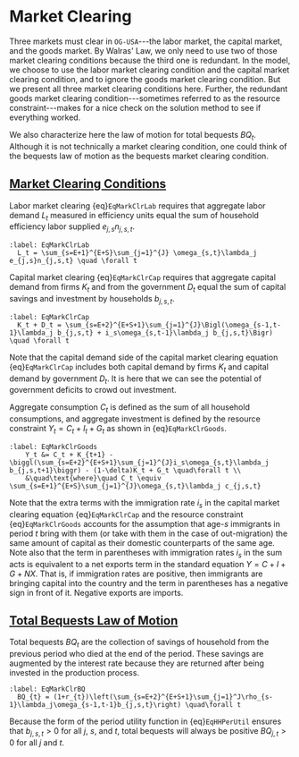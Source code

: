 # Market Clearing

Three markets must clear in `OG-USA`---the labor market, the capital market, and the goods market. By Walras' Law, we only need to use two of those market clearing conditions because the third one is redundant. In the model, we choose to use the labor market clearing condition and the capital market clearing condition, and to ignore the goods market clearing condition. But we present all three market clearing conditions here. Further, the redundant goods market clearing condition---sometimes referred to as the resource constraint---makes for a nice check on the solution method to see if everything worked.

We also characterize here the law of motion for total bequests $BQ_t$. Although it is not technically a market clearing condition, one could think of the bequests law of motion as the bequests market clearing condition.

## [Market Clearing Conditions](#SecMarkClrMktClr)

  Labor market clearing {eq}`EqMarkClrLab` requires that aggregate labor demand $L_t$ measured in efficiency units equal the sum of household efficiency labor supplied $e_{j,s}n_{j,s,t}$.
  
  ```{math}
  :label: EqMarkClrLab
    L_t = \sum_{s=E+1}^{E+S}\sum_{j=1}^{J} \omega_{s,t}\lambda_j e_{j,s}n_{j,s,t} \quad \forall t
  ```

  Capital market clearing {eq}`EqMarkClrCap` requires that aggregate capital demand from firms $K_t$ and from the government $D_t$ equal the sum of capital savings and investment by households $b_{j,s,t}$.
  
  ```{math}
  :label: EqMarkClrCap
    K_t + D_t = \sum_{s=E+2}^{E+S+1}\sum_{j=1}^{J}\Bigl(\omega_{s-1,t-1}\lambda_j b_{j,s,t} + i_s\omega_{s,t-1}\lambda_j b_{j,s,t}\Bigr) \quad \forall t
  ```

  Note that the capital demand side of the capital market clearing equation {eq}`EqMarkClrCap` includes both capital demand by firms $K_t$ and capital demand by government $D_t$. It is here that we can see the potential of government deficits to crowd out investment.

  Aggregate consumption $C_t$ is defined as the sum of all household consumptions, and aggregate investment is defined by the resource constraint $Y_t = C_t + I_t + G_t$ as shown in {eq}`EqMarkClrGoods`.
  
  ```{math}
  :label: EqMarkClrGoods
      Y_t &= C_t + K_{t+1} - \biggl(\sum_{s=E+2}^{E+S+1}\sum_{j=1}^{J}i_s\omega_{s,t}\lambda_j b_{j,s,t+1}\biggr) - (1-\delta)K_t + G_t \quad\forall t \\
      &\quad\text{where}\quad C_t \equiv \sum_{s=E+1}^{E+S}\sum_{j=1}^{J}\omega_{s,t}\lambda_j c_{j,s,t}
  ```

  Note that the extra terms with the immigration rate $i_s$ in the capital market clearing equation {eq}`EqMarkClrCap` and the resource constraint {eq}`EqMarkClrGoods` accounts for the assumption that age-$s$ immigrants in period $t$ bring with them (or take with them in the case of out-migration) the same amount of capital as their domestic counterparts of the same age. Note also that the term in parentheses with immigration rates $i_s$ in the sum acts is equivalent to a net exports term in the standard equation $Y=C+I+G+NX$. That is, if immigration rates are positive, then immigrants are bringing capital into the country and the term in parentheses has a negative sign in front of it. Negative exports are imports.


## [Total Bequests Law of Motion](#SecMarkClrBQ)

  Total bequests $BQ_t$ are the collection of savings of household from the previous period who died at the end of the period. These savings are augmented by the interest rate because they are returned after being invested in the production process.
  
  ```{math}
  :label: EqMarkClrBQ
    BQ_{t} = (1+r_{t})\left(\sum_{s=E+2}^{E+S+1}\sum_{j=1}^J\rho_{s-1}\lambda_j\omega_{s-1,t-1}b_{j,s,t}\right) \quad\forall t
  ```

  Because the form of the period utility function in {eq}`EqHHPerUtil` ensures that $b_{j,s,t}>0$ for all $j$, $s$, and $t$, total bequests will always be positive $BQ_{j,t}>0$ for all $j$ and $t$.


